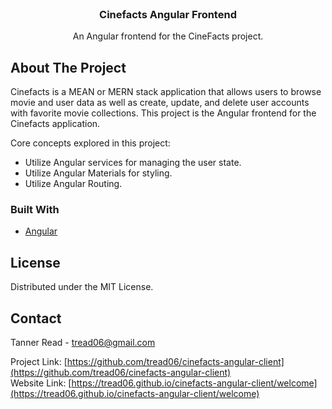 <br />
<div align="center"> 

  <h3 align="center">Cinefacts Angular Frontend</h3>

  <p align="center">
    An Angular frontend for the CineFacts project.
  </p>
</div>


<!-- ABOUT THE PROJECT -->
## About The Project

Cinefacts is a MEAN or MERN stack application that allows users to browse movie and user data as well as create, update, and delete user accounts with favorite movie collections. This project is the Angular frontend for the Cinefacts application.

Core concepts explored in this project:
* Utilize Angular services for managing the user state.
* Utilize Angular Materials for styling.
* Utilize Angular Routing.

### Built With

* [Angular](https://angular.io/)

<!-- LICENSE -->
## License

Distributed under the MIT License.

<!-- CONTACT -->
## Contact

Tanner Read - tread06@gmail.com

Project Link: [https://github.com/tread06/cinefacts-angular-client](https://github.com/tread06/cinefacts-angular-client)
<br />
Website Link: [https://tread06.github.io/cinefacts-angular-client/welcome](https://tread06.github.io/cinefacts-angular-client/welcome)

<!-- MARKDOWN LINKS & IMAGES -->
[product-screenshot]: images/screenshot.png
